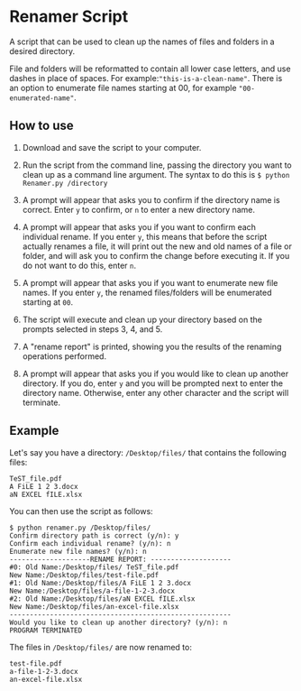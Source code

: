 # Renamer Script

A script that can be used to clean up the names of files and folders in a desired directory.  

File and folders will be reformatted to contain all lower case letters, and use dashes in place of spaces.  For example:`"this-is-a-clean-name"`.  There is an option to enumerate file names starting at 00, for example `"00-enumerated-name"`.

## How to use

1) Download and save the script to your computer.

2) Run the script from the command line, passing the directory you want to clean up as a command line argument.  The syntax to do this is `$ python Renamer.py /directory`

3) A prompt will appear that asks you to confirm if the directory name is correct.  Enter `y` to confirm, or `n` to enter a new directory name.

4) A prompt will appear that asks you if you want to confirm each individual rename. If you enter `y`, this means that before the script actually renames a file, it will print out the new and old names of a file or folder, and will ask you to confirm the change before executing it. If you do not want to do this, enter `n`.

5) A prompt will appear that asks you if you want to enumerate new file names. If you enter `y`, the renamed files/folders will be enumerated starting at `00`.

6) The script will execute and clean up your directory based on the prompts selected in steps 3, 4, and 5.

7) A "rename report" is printed, showing you the results of the renaming operations performed.

8) A prompt will appear that asks you if you would like to clean up another directory. If you do, enter `y` and you will be prompted next to enter the directory name. Otherwise, enter any other character and the script will terminate.

## Example

Let's say you have a directory: `/Desktop/files/` that contains the following files:

```
TeST_file.pdf
A FiLE 1 2 3.docx
aN EXCEL fILE.xlsx
```

You can then use the script as follows:

```
$ python renamer.py /Desktop/files/
Confirm directory path is correct (y/n): y
Confirm each individual rename? (y/n): n
Enumerate new file names? (y/n): n
--------------------RENAME REPORT: --------------------
#0: Old Name:/Desktop/files/ TeST_file.pdf
New Name:/Desktop/files/test-file.pdf
#1: Old Name:/Desktop/files/A FiLE 1 2 3.docx
New Name:/Desktop/files/a-file-1-2-3.docx
#2: Old Name:/Desktop/files/aN EXCEL fILE.xlsx
New Name:/Desktop/files/an-excel-file.xlsx
-------------------------------------------------------
Would you like to clean up another directory? (y/n): n
PROGRAM TERMINATED
```

The files in `/Desktop/files/` are now renamed to:

```
test-file.pdf
a-file-1-2-3.docx
an-excel-file.xlsx
```
